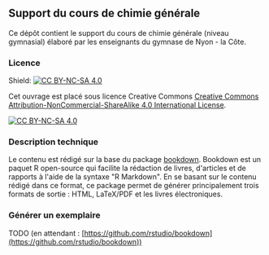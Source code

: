 ## Support du cours de chimie générale

Ce dépôt contient le support du cours de chimie générale (niveau gymnasial) élaboré par les enseignants du gymnase de Nyon - la Côte.

### Licence

Shield: [![CC BY-NC-SA 4.0][cc-by-nc-sa-shield]][cc-by-nc-sa]

Cet ouvrage est placé sous licence Creative Commons
[Creative Commons Attribution-NonCommercial-ShareAlike 4.0 International License][cc-by-nc-sa].

[![CC BY-NC-SA 4.0][cc-by-nc-sa-image]][cc-by-nc-sa]

[cc-by-nc-sa]: http://creativecommons.org/licenses/by-nc-sa/4.0/
[cc-by-nc-sa-image]: https://licensebuttons.net/l/by-nc-sa/4.0/88x31.png
[cc-by-nc-sa-shield]: https://img.shields.io/badge/License-CC%20BY--NC--SA%204.0-lightgrey.svg

### Description technique

Le contenu est rédigé sur la base du package [bookdown](https://bookdown.org/). Bookdown est un paquet R open-source qui facilite la rédaction de livres, d'articles et de rapports à l'aide de la syntaxe "R Markdown". En se basant sur le contenu rédigé dans ce format, ce package permet de générer principalement trois formats de sortie : HTML, LaTeX/PDF et les livres électroniques.

### Générer un exemplaire

TODO (en attendant : [https://github.com/rstudio/bookdown](https://github.com/rstudio/bookdown))
